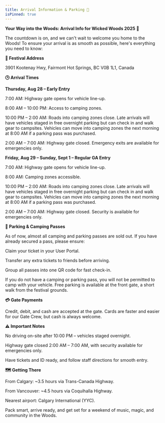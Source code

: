 ```yaml
---
title: Arrival Information & Parking 🚗
isPinned: true
---
```


**Your Way into the Woods: Arrival Info for Wicked Woods 2025 🌲**

The countdown is on, and we can't wait to welcome you home to the Woods! To ensure your arrival is as smooth as possible, here's everything you need to know:


**📍 Festival Address**

3901 Kootenay Hwy, Fairmont Hot Springs, BC V0B 1L1, Canada


**🕒 Arrival Times**

**Thursday, Aug 28 – Early Entry**

7:00 AM: Highway gate opens for vehicle line-up.

8:00 AM – 10:00 PM: Access to camping zones.

10:00 PM – 2:00 AM: Roads into camping zones close. Late arrivals will have vehicles staged in free overnight parking but can check in and walk gear to campsites. Vehicles can move into camping zones the next morning at 8:00 AM if a parking pass was purchased.

2:00 AM – 7:00 AM: Highway gate closed. Emergency exits are available for emergencies only.

**Friday, Aug 29 – Sunday, Sept 1 – Regular GA Entry**

7:00 AM: Highway gate opens for vehicle line-up.

8:00 AM: Camping zones accessible.

10:00 PM – 2:00 AM: Roads into camping zones close. Late arrivals will have vehicles staged in free overnight parking but can check in and walk gear to campsites. Vehicles can move into camping zones the next morning at 8:00 AM if a parking pass was purchased.

2:00 AM – 7:00 AM: Highway gate closed. Security is available for emergencies only.


**🚗 Parking & Camping Passes**

As of now, almost all camping and parking passes are sold out. If you have already secured a pass, please ensure:

Claim your ticket in your User Portal.

Transfer any extra tickets to friends before arriving.

Group all passes into one QR code for fast check-in.

If you do not have a camping or parking pass, you will not be permitted to camp with your vehicle. Free parking is available at the front gate, a short walk from the festival grounds.


**💳 Gate Payments**

Credit, debit, and cash are accepted at the gate. Cards are faster and easier for our Gate Crew, but cash is always welcome.


**⚠️ Important Notes**

No driving on-site after 10:00 PM – vehicles staged overnight.

Highway gate closed 2:00 AM – 7:00 AM, with security available for emergencies only.

Have tickets and ID ready, and follow staff directions for smooth entry.


**🗺️ Getting There**

From Calgary: ~3.5 hours via Trans-Canada Highway.

From Vancouver: ~4.5 hours via Coquihalla Highway.

Nearest airport: Calgary International (YYC).

Pack smart, arrive ready, and get set for a weekend of music, magic, and community in the Woods.
